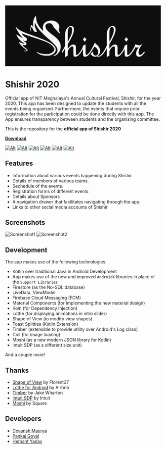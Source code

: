 ![banner](https://github.com/NIT-Meghalaya/Shishir-2020-App/blob/master/app/src/main/res/drawable/shishir_image_banner.jpg)

# Shishir 2020

Official app of NIT Meghalaya's Annual Cultural Festival, Shishir, for the year 2020.
This app has been designed to update the students with all the events being organised. Furthermore, the events that require prior registration for the participation could be done directly with this app. The App ensures transparency between students and the organising committee.

This is the repository for the **official app of Shishir 2020**

[**Download**](https://play.google.com/store/apps/details?id=nitmeghalaya.shishir2020&hl=en_IN "Shishir 2020 | App on Play Store")

<!--
[![Alt](https://img.shields.io/badge/downloads-1-green.svg?style=for-the-badge)](https://play.google.com/store/apps/details?id=nitmeghalaya.shishir2020&hl=en_IN "Shishir 2020 | App on Play Store")
[![Alt](https://img.shields.io/badge/rating-NULL%2F5%20(num_ratings)-ff69b4.svg?style=for-the-badge)](https://play.google.com/store/apps/details?id=nitmeghalaya.shishir2020&hl=en_IN "Shishir 2020 | App on Play Store")
-->
[![Alt](https://img.shields.io/badge/Android-5.0%2B-red.svg?style=for-the-badge)](https://play.google.com/store/apps/details?id=nitmeghalaya.shishir2020&hl=en_IN "Shishir 2020 | App on Play Store")
[![Alt](https://img.shields.io/badge/Shishir-2020-brightgreen.svg?style=for-the-badge)](http://cognitia.nitmeghalaya.in/ "Shishir 2020")
[![Alt](https://img.shields.io/badge/NIT-Meghalaya-blue.svg?style=for-the-badge)](http://2018nitm.nitmeghalaya.in/ "NIT Meghalaya")
[![Alt](https://img.shields.io/badge/using-AndroidX-brightgreen.svg?style=for-the-badge)](#)
[![Alt](https://img.shields.io/badge/Built%20with-Kotlin-purple.svg?style=for-the-badge)](#)
[![Alt](https://img.shields.io/badge/App%20size-7.1%20MB-orange.svg?style=for-the-badge)](https://play.google.com/store/apps/details?id=nitmeghalaya.shishir2020&hl=en_IN "Shishir 2020 | App on Play Store")


## Features

* Information about various events happening during Shishir
* Details of members of various teams.
* Sechedule of the events.
* Registration forms of different events
* Details about Sponsors
* A navigation drawer that facilitates navigating through the app.
* Links to other social media accounts of Shishir


## Screenshots

<img src="https://lh3.googleusercontent.com/5h8pGkXBXbqEkvSfTVvSDT3nEvNWMzWcrH9Jp7i-FPwOum0XepBojKGfjdyhpf5H8yMN=w1536-h759-rw" alt="Screenshot1" width="320"/>
<img src="https://lh3.googleusercontent.com/KiRgfZoPqX41YJZsexeNWcq6BS80cvDtx7LJ387bHL9dJq7AfTveJdoHFJTCROF9QA=w1536-h759-rw" alt="Screenshot2" width="320"/>


## Development
 The app makes use of the following technologies:
 
 * Kotlin over traditional Java in Android Development
 * App makes use of the new and improved `AndroidX` libraries in place of the `Support Libraries`
 * Firestore (as the No-SQL database)
 * LiveData, ViewModel
 * Firebase Cloud Messaging (FCM)
 * Material Components (for implementing the new material design)
 * Koin (for Dependency Injection)
 * Lottie (for displaying animations in intro slider)
 * Shape of View (to modify view shapes)
 * Toast Splitties (Kotlin Extension)
 * Timber (extensible to provide utility over Android's Log class)
 * Coil (for image loading)
 * Moshi (as a new modern JSON library for Kotlin)
 * Intuit SDP (as a different size unit)

And a couple more!

## Thanks

 * [Shape of View](https://github.com/florent37/ShapeOfView) by Florent37
 * [Lottie for Android](https://github.com/airbnb/lottie-android "Lottie for Android") by Airbnb
 * [Timber](https://github.com/JakeWharton/timber "Timber for Android") by Jake Wharton
 * [Intuit SDP](https://github.com/intuit/sdp) by Intuit
 * [Moshi](https://github.com/square/moshi) by Square

## Developers

 * [Devansh Maurya](https://github.com/Devansh-Maurya)
 * [Pankaj Goyal](https://github.com/golupankajgoyal)
 * [Hemant Yadav](https://github.com/hemant-nitm)
